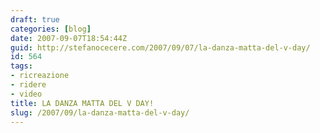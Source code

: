 ```yaml
---
draft: true
categories: [blog]
date: 2007-09-07T18:54:44Z
guid: http://stefanocecere.com/2007/09/07/la-danza-matta-del-v-day/
id: 564
tags:
- ricreazione
- ridere
- video
title: LA DANZA MATTA DEL V DAY!
slug: /2007/09/la-danza-matta-del-v-day/
---
```


